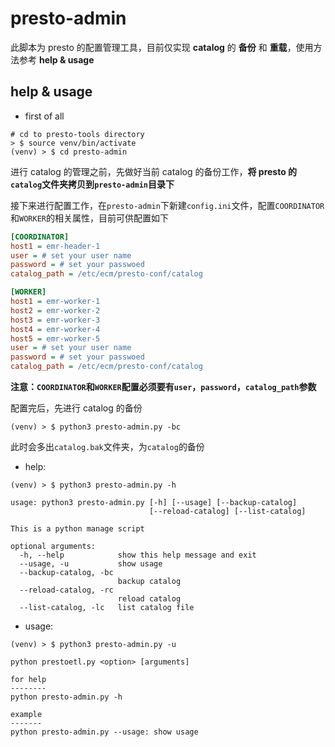 # presto-admin

此脚本为 presto 的配置管理工具，目前仅实现 __catalog__ 的 __备份__ 和 __重载__，使用方法参考 __help & usage__

## help & usage

- first of all

```shell
# cd to presto-tools directory
> $ source venv/bin/activate
(venv) > $ cd presto-admin
```

进行 catalog 的管理之前，先做好当前 catalog 的备份工作，__将 presto 的`catalog`文件夹拷贝到`presto-admin`目录下__

接下来进行配置工作，在`presto-admin`下新建`config.ini`文件，配置`COORDINATOR`和`WORKER`的相关属性，目前可供配置如下

```ini
[COORDINATOR]
host1 = emr-header-1
user = # set your user name
password = # set your passwoed
catalog_path = /etc/ecm/presto-conf/catalog

[WORKER]
host1 = emr-worker-1
host2 = emr-worker-2
host3 = emr-worker-3
host4 = emr-worker-4
host5 = emr-worker-5
user = # set your user name
password = # set your passwoed
catalog_path = /etc/ecm/presto-conf/catalog
```

__注意：`COORDINATOR`和`WORKER`配置必须要有`user`，`password`，`catalog_path`参数__

配置完后，先进行 catalog 的备份

```shell
(venv) > $ python3 presto-admin.py -bc
```

此时会多出`catalog.bak`文件夹，为`catalog`的备份

- help:

```shell
(venv) > $ python3 presto-admin.py -h

usage: python3 presto-admin.py [-h] [--usage] [--backup-catalog]
                               [--reload-catalog] [--list-catalog]

This is a python manage script

optional arguments:
  -h, --help            show this help message and exit
  --usage, -u           show usage
  --backup-catalog, -bc
                        backup catalog
  --reload-catalog, -rc
                        reload catalog
  --list-catalog, -lc   list catalog file
```

- usage:

```shell
(venv) > $ python3 presto-admin.py -u

python prestoetl.py <option> [arguments]

for help
--------
python presto-admin.py -h

example
-------
python presto-admin.py --usage: show usage
```